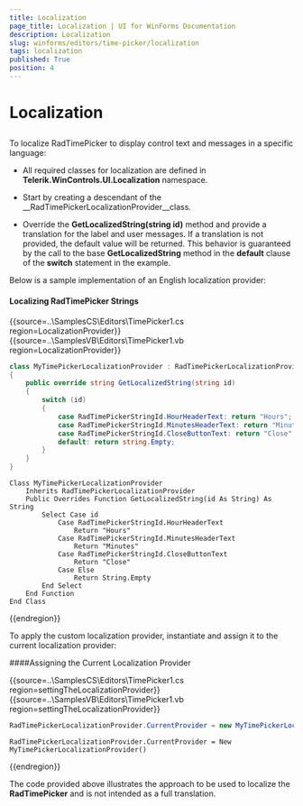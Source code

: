 ```yaml
---
title: Localization
page_title: Localization | UI for WinForms Documentation
description: Localization
slug: winforms/editors/time-picker/localization
tags: localization
published: True
position: 4
---
```


# Localization
 

## 

To localize RadTimePicker to display control text and messages in a specific language:

* All required classes for localization are defined in __Telerik.WinControls.UI.Localization__ namespace.

* Start by creating a descendant of the __RadTimePickerLocalizationProvider__class. 

* Override the __GetLocalizedString(string id)__ method and provide a translation for the label and user messages. If a translation is not provided, the default value will be returned. This behavior is guaranteed by the call to the base __GetLocalizedString__ method in the __default__ clause of the __switch__ statement in the example. 

Below is a sample implementation of an English localization provider:

#### Localizing RadTimePicker Strings 

{{source=..\SamplesCS\Editors\TimePicker1.cs region=LocalizationProvider}} 
{{source=..\SamplesVB\Editors\TimePicker1.vb region=LocalizationProvider}} 

````C#
class MyTimePickerLocalizationProvider : RadTimePickerLocalizationProvider
{
    public override string GetLocalizedString(string id)
    {
        switch (id)
        {
            case RadTimePickerStringId.HourHeaderText: return "Hours";
            case RadTimePickerStringId.MinutesHeaderText: return "Minutes";
            case RadTimePickerStringId.CloseButtonText: return "Close";
            default: return string.Empty;
        }
    }
}

````
````VB.NET
Class MyTimePickerLocalizationProvider
    Inherits RadTimePickerLocalizationProvider
    Public Overrides Function GetLocalizedString(id As String) As String
        Select Case id
            Case RadTimePickerStringId.HourHeaderText
                Return "Hours"
            Case RadTimePickerStringId.MinutesHeaderText
                Return "Minutes"
            Case RadTimePickerStringId.CloseButtonText
                Return "Close"
            Case Else
                Return String.Empty
        End Select
    End Function
End Class

````

{{endregion}} 
 

To apply the custom localization provider, instantiate and assign it to the current localization provider: 

####Assigning the Current Localization Provider 

{{source=..\SamplesCS\Editors\TimePicker1.cs region=settingTheLocalizationProvider}} 
{{source=..\SamplesVB\Editors\TimePicker1.vb region=settingTheLocalizationProvider}} 

````C#
RadTimePickerLocalizationProvider.CurrentProvider = new MyTimePickerLocalizationProvider();

````
````VB.NET
RadTimePickerLocalizationProvider.CurrentProvider = New MyTimePickerLocalizationProvider()

````

{{endregion}} 
 

The code provided above illustrates the approach to be used to localize the __RadTimePicker__ and is not intended as a full translation.
